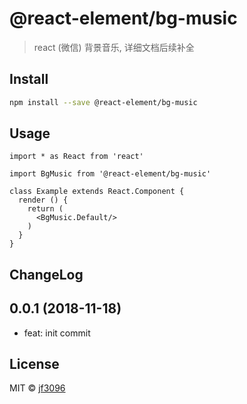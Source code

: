# @react-element/bg-music

> react (微信) 背景音乐, 详细文档后续补全

## Install

```bash
npm install --save @react-element/bg-music
```

## Usage

```tsx
import * as React from 'react'

import BgMusic from '@react-element/bg-music'

class Example extends React.Component {
  render () {
    return (
      <BgMusic.Default/>
    )
  }
}
```

## ChangeLog

## 0.0.1 (2018-11-18)
* feat: init commit

## License

MIT © [jf3096](https://github.com/jf3096)
